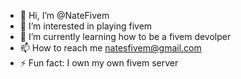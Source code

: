 - 👋 Hi, I’m @NateFivem
- 👀 I’m interested in playing fivem
- 🌱 I’m currently learning how to be a fivem devolper 
- 📫 How to reach me natesfivem@gmail.com
- ⚡ Fun fact: I own my own fivem server

<!---
NateFivem/NateFivem is a ✨ special ✨ repository because its `README.md` (this file) appears on your GitHub profile.
You can click the Preview link to take a look at your changes.
--->
